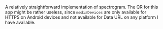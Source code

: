 A relatively straightforward implementation of spectrogram.
The QR for this app might be rather useless, since `mediaDevices`
are only available for HTTPS on Android devices and not available
for Data URL on any platform I have available.
